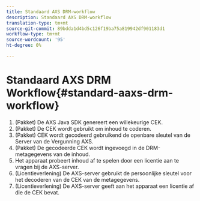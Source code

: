 ```yaml
---
title: Standaard AXS DRM-workflow
description: Standaard AXS DRM-workflow
translation-type: tm+mt
source-git-commit: 89bdda1d4bd5c126f19ba75a819942df901183d1
workflow-type: tm+mt
source-wordcount: '95'
ht-degree: 0%

---
```



# Standaard AXS DRM Workflow{#standard-aaxs-drm-workflow}

1. (Pakket) De AXS Java SDK genereert een willekeurige CEK.
1. (Pakket) De CEK wordt gebruikt om inhoud te coderen.
1. (Pakket) CEK wordt gecodeerd gebruikend de openbare sleutel van de Server van de Vergunning AXS.
1. (Pakket) De gecodeerde CEK wordt ingevoegd in de DRM-metagegevens van de inhoud.
1. Het apparaat probeert inhoud af te spelen door een licentie aan te vragen bij de AXS-server.
1. (Licentieverlening) De AXS-server gebruikt de persoonlijke sleutel voor het decoderen van de CEK van de metagegevens.
1. (Licentieverlening) De AXS-server geeft aan het apparaat een licentie af die de CEK bevat.
